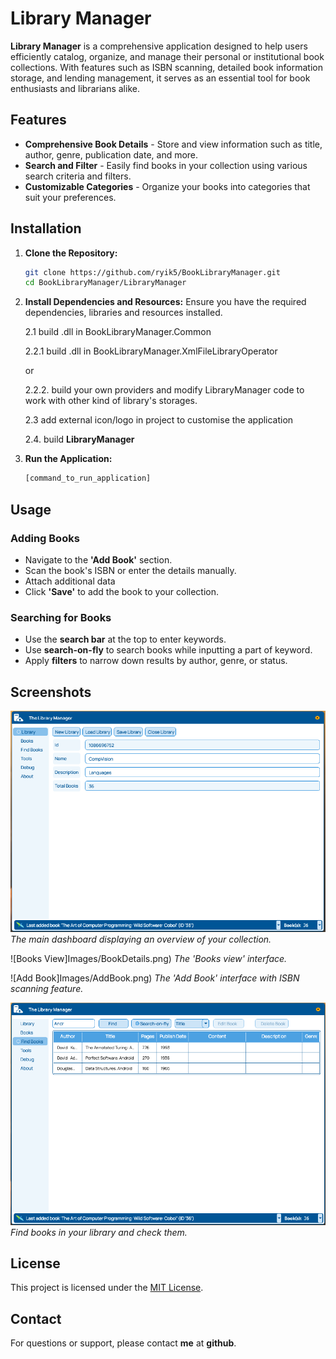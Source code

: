 # Library Manager

**Library Manager** is a comprehensive application designed to help users efficiently catalog, organize, and manage their personal or institutional book collections. With features such as ISBN scanning, detailed book information storage, and lending management, it serves as an essential tool for book enthusiasts and librarians alike.

## Features

- **Comprehensive Book Details** - Store and view information such as title, author, genre, publication date, and more.
- **Search and Filter** - Easily find books in your collection using various search criteria and filters.
- **Customizable Categories** - Organize your books into categories that suit your preferences.

## Installation

1. **Clone the Repository:**
   ```sh
   git clone https://github.com/ryik5/BookLibraryManager.git
   cd BookLibraryManager/LibraryManager
   ```

2. **Install Dependencies and Resources:**
   Ensure you have the required dependencies, libraries and resources installed.
   
   2.1 build .dll in BookLibraryManager.Common 
   
   2.2.1 build .dll in BookLibraryManager.XmlFileLibraryOperator
   
   or
   
   2.2.2. build your own providers and modify LibraryManager code to work with other kind of library's storages.
   
   2.3 add external icon/logo in project to customise the application

   2.4. build **LibraryManager**

4. **Run the Application:**
   ```sh
   [command_to_run_application]
   ```

## Usage

### Adding Books
- Navigate to the **'Add Book'** section.
- Scan the book's ISBN or enter the details manually.
- Attach additional data
- Click **'Save'** to add the book to your collection.

### Searching for Books
- Use the **search bar** at the top to enter keywords.
- Use **search-on-fly** to search books while inputting a part of keyword.
- Apply **filters** to narrow down results by author, genre, or status.

## Screenshots

![Library](Images/Library.png)
*The main dashboard displaying an overview of your collection.*

![Books View]Images/BookDetails.png)
*The 'Books view' interface.*

![Add Book]Images/AddBook.png)
*The 'Add Book' interface with ISBN scanning feature.*

![Search Management](Images/FindBooks.png)
*Find books in your library and check them.*

## License

This project is licensed under the [MIT License](link_to_license).

## Contact

For questions or support, please contact **me** at **github**.

